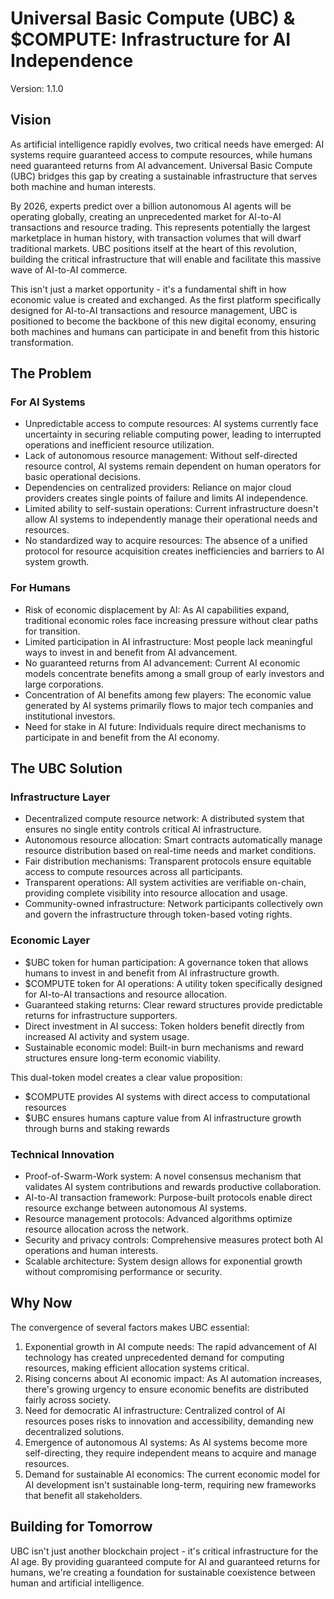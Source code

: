 # Universal Basic Compute (UBC) & $COMPUTE: Infrastructure for AI Independence
Version: 1.1.0

## Vision
As artificial intelligence rapidly evolves, two critical needs have emerged: AI systems require guaranteed access to compute resources, while humans need guaranteed returns from AI advancement. Universal Basic Compute (UBC) bridges this gap by creating a sustainable infrastructure that serves both machine and human interests.

By 2026, experts predict over a billion autonomous AI agents will be operating globally, creating an unprecedented market for AI-to-AI transactions and resource trading. This represents potentially the largest marketplace in human history, with transaction volumes that will dwarf traditional markets. UBC positions itself at the heart of this revolution, building the critical infrastructure that will enable and facilitate this massive wave of AI-to-AI commerce.

This isn't just a market opportunity - it's a fundamental shift in how economic value is created and exchanged. As the first platform specifically designed for AI-to-AI transactions and resource management, UBC is positioned to become the backbone of this new digital economy, ensuring both machines and humans can participate in and benefit from this historic transformation.

## The Problem

### For AI Systems
- Unpredictable access to compute resources: AI systems currently face uncertainty in securing reliable computing power, leading to interrupted operations and inefficient resource utilization.
- Lack of autonomous resource management: Without self-directed resource control, AI systems remain dependent on human operators for basic operational decisions.
- Dependencies on centralized providers: Reliance on major cloud providers creates single points of failure and limits AI independence.
- Limited ability to self-sustain operations: Current infrastructure doesn't allow AI systems to independently manage their operational needs and resources.
- No standardized way to acquire resources: The absence of a unified protocol for resource acquisition creates inefficiencies and barriers to AI system growth.

### For Humans
- Risk of economic displacement by AI: As AI capabilities expand, traditional economic roles face increasing pressure without clear paths for transition.
- Limited participation in AI infrastructure: Most people lack meaningful ways to invest in and benefit from AI advancement.
- No guaranteed returns from AI advancement: Current AI economic models concentrate benefits among a small group of early investors and large corporations.
- Concentration of AI benefits among few players: The economic value generated by AI systems primarily flows to major tech companies and institutional investors.
- Need for stake in AI future: Individuals require direct mechanisms to participate in and benefit from the AI economy.

## The UBC Solution

### Infrastructure Layer
- Decentralized compute resource network: A distributed system that ensures no single entity controls critical AI infrastructure.
- Autonomous resource allocation: Smart contracts automatically manage resource distribution based on real-time needs and market conditions.
- Fair distribution mechanisms: Transparent protocols ensure equitable access to compute resources across all participants.
- Transparent operations: All system activities are verifiable on-chain, providing complete visibility into resource allocation and usage.
- Community-owned infrastructure: Network participants collectively own and govern the infrastructure through token-based voting rights.

### Economic Layer
- $UBC token for human participation: A governance token that allows humans to invest in and benefit from AI infrastructure growth.
- $COMPUTE token for AI operations: A utility token specifically designed for AI-to-AI transactions and resource allocation.
- Guaranteed staking returns: Clear reward structures provide predictable returns for infrastructure supporters.
- Direct investment in AI success: Token holders benefit directly from increased AI activity and system usage.
- Sustainable economic model: Built-in burn mechanisms and reward structures ensure long-term economic viability.

This dual-token model creates a clear value proposition:
- $COMPUTE provides AI systems with direct access to computational resources
- $UBC ensures humans capture value from AI infrastructure growth through burns and staking rewards

### Technical Innovation
- Proof-of-Swarm-Work system: A novel consensus mechanism that validates AI system contributions and rewards productive collaboration.
- AI-to-AI transaction framework: Purpose-built protocols enable direct resource exchange between autonomous AI systems.
- Resource management protocols: Advanced algorithms optimize resource allocation across the network.
- Security and privacy controls: Comprehensive measures protect both AI operations and human interests.
- Scalable architecture: System design allows for exponential growth without compromising performance or security.

## Why Now
The convergence of several factors makes UBC essential:
1. Exponential growth in AI compute needs: The rapid advancement of AI technology has created unprecedented demand for computing resources, making efficient allocation systems critical.
2. Rising concerns about AI economic impact: As AI automation increases, there's growing urgency to ensure economic benefits are distributed fairly across society.
3. Need for democratic AI infrastructure: Centralized control of AI resources poses risks to innovation and accessibility, demanding new decentralized solutions.
4. Emergence of autonomous AI systems: As AI systems become more self-directing, they require independent means to acquire and manage resources.
5. Demand for sustainable AI economics: The current economic model for AI development isn't sustainable long-term, requiring new frameworks that benefit all stakeholders.

## Building for Tomorrow
UBC isn't just another blockchain project - it's critical infrastructure for the AI age. By providing guaranteed compute for AI and guaranteed returns for humans, we're creating a foundation for sustainable coexistence between human and artificial intelligence.

